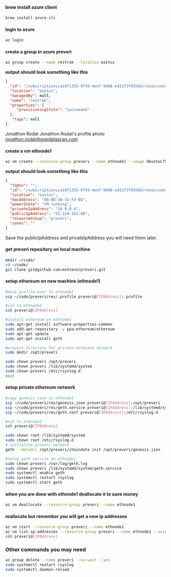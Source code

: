 #### brew install azure client
```sh
brew install azure-cli
```
#### login to azure
```sh
az login
```
#### create a group in azure preveri
```sh
az group create --name restrak --location eastus
```
**output should look something like this**
```json
{
  "id": "/subscriptions/a19f1335-8f39-4ee7-9d88-e431f3f95584/resourceGroups/blockchain",
  "location": "eastus",
  "managedBy": null,
  "name": "restrak",
  "properties": {
     "provisioningState": "Succeeded"
  },
   "tags": null
}
```

Jonathon Rodat
Jonathon Rodat's profile photo
jonathon.rodat@onedatascan.com

#### create a vm ethnode1
```sh
az vm create --resource-group preveri --name ethnode1 --image UbuntuLTS --size Standard_A0 --admin-username preveri --generate-ssh-keys
```
**output should look something like this**
```json
{
  "fqdns": "",
  "id": "/subscriptions/a19f1335-8f39-4ee7-9d88-e431f3f95584/resourceGroups/blockchain/providers/Microsoft.Compute/virtualMachines/ethnode1",
  "location": "eastus",
  "macAddress": "00-0D-3A-15-F3-B8",
  "powerState": "VM running",
  "privateIpAddress": "10.0.0.4",
  "publicIpAddress": "52.224.181.80",
  "resourceGroup": "preveri",
  "zones": ""
}
```
Save the publicIpAddress and privateIpAddress you will need them later.

#### get preveri repository on local machine
```sh
mkdir ~/code/
cd ~/code/
git clone git@github.com:msktenn/preveri.git
```
#### setup ethereum on new machine (ethnode1)
```sh
#move profile over to ethnode1
scp ~/code/preveri/res/.profile preveri@[IPAddress]:.profile

#ssh to ethnode1
ssh preveri@[IPAddress]
```

```sh
#install ethereum on ethnode1
sudo apt-get install software-properties-common
sudo add-apt-repository -y ppa:ethereum/ethereum
sudo apt-get update
sudo apt-get install geth

#prepare directory for private ethereum network
sudo mkdir /opt/preveri

sudo chown preveri /opt/preveri
sudo chown preveri /lib/systemd/system
sudo chown preveri /etc/rsyslog.d
exit
```
#### setup private ethereum network
```sh
#copy genesis.json to ethnode1
scp ~/code/preveri/res/genesis.json preveri@[IPAddress]:/opt/preveri
scp ~/code/preveri/res/geth.service preveri@[IPAddress]:/lib/systemd/system
scp ~/code/preveri/res/geth.conf preveri@[IPAddress]:/etc/rsyslog.d

#ssh to ethnode1
ssh preveri@[IPAddress]
```

```sh
sudo chown root /lib/systemd/system
sudo chown root /etc/rsyslog.d
# initialize preveri network
geth --datadir /opt/preveri/chaindata init /opt/preveri/genesis.json

#setup geth service on ethnode1
sudo chown preveri /var/log/geth.log
sudo chown preveri /lib/systemd/system/geth.service
sudo systemctl enable geth
sudo systemctl restart rsyslog
sudo systemctl start geth
```


#### when you are done with ethnode1 deallocate it to save money
```sh
az vm deallocate --resource-group preveri --name ethnode1
```

#### reallocate but remember you will get a new ip addresses
```sh
az vm start --resource-group preveri --name ethnode1
az vm list-ip-addresses --resource-group preveri --name ethnode1 --output table
ssh preveri@[IPAddress]
```

### Other commands you may need
```sh
az group delete --name preveri --no-wait --yes
sudo systemctl restart rsyslog
sudo systemctl daemon-reload
```
